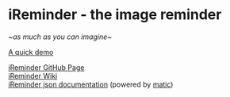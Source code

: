 # iReminder - the image reminder
_~as much as you can imagine~_  
  
<a href='https://youtu.be/iHxrPPUTORY'>A quick demo</a>    
  
<a href='https://github.com/r-kan/iReminder'>iReminder GitHub Page</a>  
<a href='https://github.com/r-kan/iReminder/wiki'>iReminder Wiki</a>  
<a href='https://r-kan.github.io/iReminder-json-doc/index.html'>iReminder json documentation</a> (powered by <a href='https://github.com/mattyod/matic'>matic</a>)  
